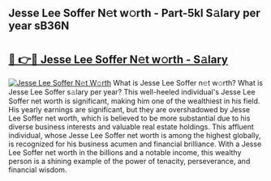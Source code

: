 ## Jesse Lee Soffer N𝚎t w𝚘rth - Part-5kl S𝚊lary per year sB36N

# <h2><a href="http://gc4kpzm.nevu.top/?p=Jesse+Lee+Soffer">🔗 👉🔴 Jesse Lee Soffer N𝚎t w𝚘rth - S𝚊lary</a></h2>

[![Jesse Lee Soffer N𝚎t W𝚘rth](https://i.imgur.com/Oavwk0R.jpeg)](http://gc4kpzm.nevu.top/?p=Jesse+Lee+Soffer)
What is Jesse Lee Soffer n𝚎t w𝚘rth? What is Jesse Lee Soffer s𝚊lary per year?
This well-heeled individual's Jesse Lee Soffer net worth is significant, making him one of the wealthiest in his field. His yearly earnings are significant, but they are overshadowed by Jesse Lee Soffer net worth, which is believed to be more substantial due to his diverse business interests and valuable real estate holdings. This affluent individual, whose Jesse Lee Soffer net worth is among the highest globally, is recognized for his business acumen and financial brilliance. With a Jesse Lee Soffer net worth in the billions and a notable income, this wealthy person is a shining example of the power of tenacity, perseverance, and financial wisdom.
